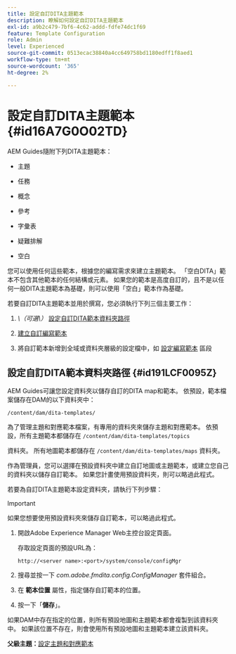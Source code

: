 ```yaml
---
title: 設定自訂DITA主題範本
description: 瞭解如何設定自訂DITA主題範本
exl-id: a9b2c479-7bf6-4c62-addd-fdfe74dc1f69
feature: Template Configuration
role: Admin
level: Experienced
source-git-commit: 0513ecac38840a4cc649758bd1180edff1f8aed1
workflow-type: tm+mt
source-wordcount: '365'
ht-degree: 2%

---
```


# 設定自訂DITA主題範本 {#id16A7G0O02TD}

AEM Guides隨附下列DITA主題範本：

- 主題

- 任務

- 概念

- 參考

- 字彙表

- 疑難排解

- 空白


您可以使用任何這些範本，根據您的編寫需求來建立主題範本。 「空白DITA」範本不包含其他範本的任何結構或元素。 如果您的範本是高度自訂的，且不是以任何一般DITA主題範本為基礎，則可以使用「空白」範本作為基礎。

若要自訂DITA主題範本並用於撰寫，您必須執行下列三個主要工作：

1. *\（可選\）* [設定自訂DITA範本資料夾路徑](#id191LCF0095Z)

1. [建立自訂編寫範本](conf-folder-level.md#id1917D0EG0HJ)

1. 將自訂範本新增到全域或資料夾層級的設定檔中，如 [設定編寫範本](conf-folder-level.md#id1889D0IL0Y4) 區段


## 設定自訂DITA範本資料夾路徑 {#id191LCF0095Z}

AEM Guides可讓您設定資料夾以儲存自訂的DITA map和範本。 依預設，範本檔案儲存在DAM的以下資料夾中：

`/content/dam/dita-templates/`

為了管理主題和對應範本檔案，有專用的資料夾來儲存主題和對應範本。 依預設，所有主題範本都儲存在 `/content/dam/dita-templates/topics`

資料夾。 所有地圖範本都儲存在 `/content/dam/dita-templates/maps` 資料夾。

作為管理員，您可以選擇在預設資料夾中建立自訂地圖或主題範本，或建立您自己的資料夾以儲存自訂範本。 如果您計畫使用預設資料夾，則可以略過此程式。

若要為自訂DITA主題範本設定資料夾，請執行下列步驟：

>[!IMPORTANT]
>
> 如果您想要使用預設資料夾來儲存自訂範本，可以略過此程式。

1. 開啟Adobe Experience Manager Web主控台設定頁面。

   存取設定頁面的預設URL為：

   ```http
   http://<server name>:<port>/system/console/configMgr
   ```

1. 搜尋並按一下 *com.adobe.fmdita.config.ConfigManager* 套件組合。

1. 在 **範本位置** 屬性，指定儲存自訂範本的位置。

1. 按一下「**儲存**」。


如果DAM中存在指定的位置，則所有預設地圖和主題範本都會複製到該資料夾中。 如果該位置不存在，則會使用所有預設地圖和主題範本建立該資料夾。

**父級主題：**[&#x200B;設定主題和對應範本](conf-template-tags.md)
